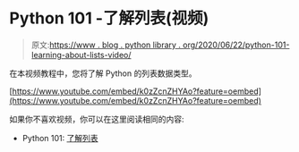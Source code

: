 # Python 101 -了解列表(视频)

> 原文:[https://www . blog . python library . org/2020/06/22/python-101-learning-about-lists-video/](https://www.blog.pythonlibrary.org/2020/06/22/python-101-learning-about-lists-video/)

在本视频教程中，您将了解 Python 的列表数据类型。

[https://www.youtube.com/embed/k0zZcnZHYAo?feature=oembed](https://www.youtube.com/embed/k0zZcnZHYAo?feature=oembed)

如果你不喜欢视频，你可以在这里阅读相同的内容:

*   Python 101: [了解列表](https://www.blog.pythonlibrary.org/2020/03/10/python-101-learning-about-lists/)